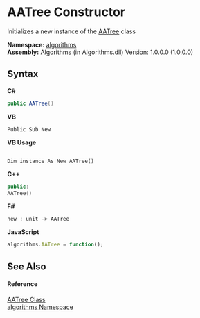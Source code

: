 # AATree Constructor 
 

Initializes a new instance of the <a href="d2b1ddce-1121-f4a3-2427-7103aa27229a">AATree</a> class

**Namespace:**&nbsp;<a href="82f88b43-fdc9-bc99-9558-75fce96d448f">algorithms</a><br />**Assembly:**&nbsp;Algorithms (in Algorithms.dll) Version: 1.0.0.0 (1.0.0.0)

## Syntax

**C#**<br />
``` C#
public AATree()
```

**VB**<br />
``` VB
Public Sub New
```

**VB Usage**<br />
``` VB Usage

Dim instance As New AATree()
```

**C++**<br />
``` C++
public:
AATree()
```

**F#**<br />
``` F#
new : unit -> AATree
```

**JavaScript**<br />
``` JavaScript
algorithms.AATree = function();
```


## See Also


#### Reference
<a href="d2b1ddce-1121-f4a3-2427-7103aa27229a">AATree Class</a><br /><a href="82f88b43-fdc9-bc99-9558-75fce96d448f">algorithms Namespace</a><br />